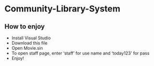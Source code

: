 # Community-Library-System

## How to enjoy
* Install Visual Studio
* Download this file
* Open Movie.sin
* To open staff page, enter ‘staff’ for use name and ‘today123' for pass
* Enjoy!

